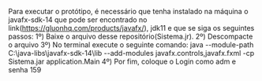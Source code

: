 Para executar o protótipo, é necessário que tenha instalado na máquina o javafx-sdk-14 que pode ser encontrado no link(https://gluonhq.com/products/javafx/), jdk11 e que se siga os seguintes passos:
1º) Baixe o arquivo desse repositório(Sistema.jr).
2º) Descompacte o arquivo
3º) No terminal execute o seguinte comando: java --module-path C:\java-libs\javafx-sdk-14\lib --add-modules javafx.controls,javafx.fxml -cp Sistema.jar application.Main
4º) Por fim, coloque o Login como adm e senha 159
